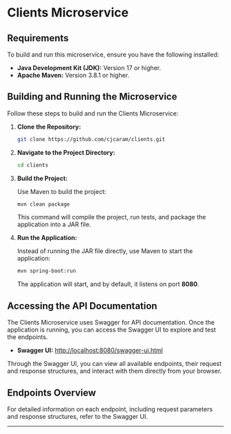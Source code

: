 # Clients Microservice

## Requirements

To build and run this microservice, ensure you have the following installed:

- **Java Development Kit (JDK):** Version 17 or higher.
- **Apache Maven:** Version 3.8.1 or higher.

## Building and Running the Microservice

Follow these steps to build and run the Clients Microservice:

1. **Clone the Repository:**

   ```bash
   git clone https://github.com/cjcaram/clients.git
   ```

2. **Navigate to the Project Directory:**

   ```bash
   cd clients
   ```

3. **Build the Project:**

   Use Maven to build the project:

   ```bash
   mvn clean package
   ```

   This command will compile the project, run tests, and package the application into a JAR file.

4. **Run the Application:**

   Instead of running the JAR file directly, use Maven to start the application:

   ```bash
   mvn spring-boot:run
   ```

   The application will start, and by default, it listens on port **8080**.

## Accessing the API Documentation

The Clients Microservice uses Swagger for API documentation. Once the application is running, you can access the Swagger UI to explore and test the endpoints.

- **Swagger UI:** [http://localhost:8080/swagger-ui.html](http://localhost:8080/swagger-ui.html)

Through the Swagger UI, you can view all available endpoints, their request and response structures, and interact with them directly from your browser.

## Endpoints Overview

For detailed information on each endpoint, including request parameters and response structures, refer to the Swagger UI.

---

